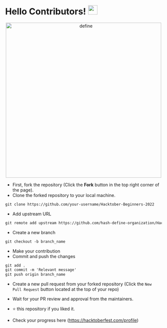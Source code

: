 #  <b>Hello Contributors! </b><img src="https://media.giphy.com/media/hvRJCLFzcasrR4ia7z/giphy.gif" width="30"> 
<p align="center">
  <a><img src="https://user-images.githubusercontent.com/72879445/193365981-3d975364-96a3-4c84-8ef0-dda42382d2c9.png" alt="define" width="500"></a>
</p>

* First, fork the repository (Click the <b><b>Fork</b></b> button in the top right corner of the page).
* Clone the forked repository to your local machine.

```markdown
git clone https://github.com/your-username/Hacktober-Beginners-2022
```

* Add upstream URL 
```markdown
git remote add upstream https://github.com/hash-define-organization/Hacktober-Beginners-2022.git
```

* Create a new branch

```markdown
git checkout -b branch_name
```

* Make your contribution
* Commit and push the changes

```markdown
git add .
git commit -m 'Relevant message'
git push origin branch_name
```

* Create a new pull request from your forked repository (Click the `New Pull Request` button located at the top of your repo)
* Wait for your PR review and approval from the maintainers.
* :star: this repository if you liked it.
* Check your progress here (https://hacktoberfest.com/profile)

  <!-- <p align="center">
  <a><img src="https://i.pinimg.com/originals/9c/fb/09/9cfb09f0c029e1f8c938208a7e278d76.gif" alt="define" width="500"></a>
  <br>
  <br>
   -->
